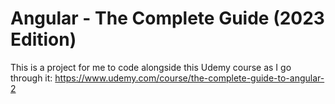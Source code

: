 # Angular - The Complete Guide (2023 Edition)
This is a project for me to code alongside this Udemy course as I go through it: https://www.udemy.com/course/the-complete-guide-to-angular-2